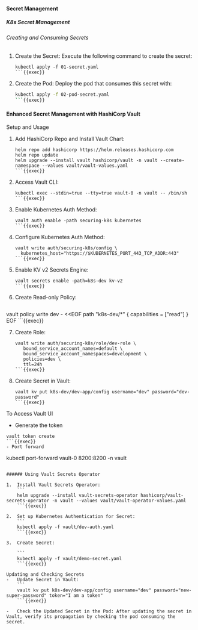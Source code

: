 #### Secret Management

##### K8s Secret Management

###### Creating and Consuming Secrets

1.  Create the Secret: Execute the following command to create the secret:
    ```
    kubectl apply -f 01-secret.yaml
    ```{{exec}}
    
2.  Create the Pod: Deploy the pod that consumes this secret with:
    
    ```bash
    kubectl apply -f 02-pod-secret.yaml
    ```{{exec}}

#### Enhanced Secret Management with HashiCorp Vault

Setup and Usage

1.  Add HashiCorp Repo and Install Vault Chart:
    ```
    helm repo add hashicorp https://helm.releases.hashicorp.com
    helm repo update
    helm upgrade --install vault hashicorp/vault -n vault --create-namespace --values vault/vault-values.yaml
    ```{{exec}}
    
2.  Access Vault CLI:
    ```
    kubectl exec --stdin=true --tty=true vault-0 -n vault -- /bin/sh
    ```{{exec}}

3.  Enable Kubernetes Auth Method:
    ```
    vault auth enable -path securing-k8s kubernetes
    ```{{exec}}
    
4.  Configure Kubernetes Auth Method:
    ```
    vault write auth/securing-k8s/config \
      kubernetes_host="https://$KUBERNETES_PORT_443_TCP_ADDR:443"
    ```{{exec}}
    
5.  Enable KV v2 Secrets Engine:
    ```
    vault secrets enable -path=k8s-dev kv-v2
    ```{{exec}}
    
6.  Create Read-only Policy:
    ```
vault policy write dev - <<EOF
path "k8s-dev/*" {
capabilities = ["read"]
}
EOF
    ```{{exec}}
    
7.  Create Role:
    ```
    vault write auth/securing-k8s/role/dev-role \
       bound_service_account_names=default \
       bound_service_account_namespaces=development \
       policies=dev \
       ttl=24h
    ```{{exec}}
    
8.  Create Secret in Vault:
    ```
    vault kv put k8s-dev/dev-app/config username="dev" password="dev-password"
    ```{{exec}}

To Access Vault UI

- Generate the token
```
vault token create
```{{exec}}
- Port forward
```
kubectl port-forward vault-0 8200:8200 -n vault
``` {{exec}}

###### Using Vault Secrets Operator

1.  Install Vault Secrets Operator:
    ```
    helm upgrade --install vault-secrets-operator hashicorp/vault-secrets-operator -n vault --values vault/vault-operator-values.yaml
    ```{{exec}}
    
2.  Set up Kubernetes Authentication for Secret:
    ```
    kubectl apply -f vault/dev-auth.yaml
    ```{{exec}}

3.  Create Secret:
    
    ```
    kubectl apply -f vault/demo-secret.yaml    
    ```{{exec}}

Updating and Checking Secrets
-   Update Secret in Vault: 
    ```
    vault kv put k8s-dev/dev-app/config username="dev" password="new-super-password" token="I am a token"
    ```{{exec}}

-   Check the Updated Secret in the Pod: After updating the secret in Vault, verify its propagation by checking the pod consuming the secret.